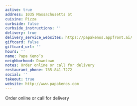 ```yaml
---
active: true
address: 1035 Massachusetts St
cuisine: Pizza
curbside: false
curbside_instructions: ''
delivery: true
delivery_service_websites: https://papakenos.appfront.ai/
giftcard: false
giftcard_url: ''
hours: ''
name: Papa Keno’s
neighborhood: Downtown
notes: Order online or call for delivery
restaurant_phone: 785-841-7272
social: ''
takeout: true
website: http://www.papakenos.com
---
```


Order online or call for delivery